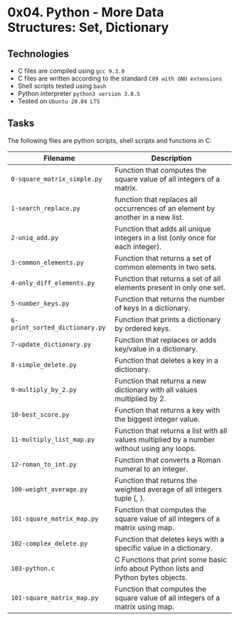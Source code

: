 # 0x04. Python - More Data Structures: Set, Dictionary

## Technologies
* C files are compiled using `gcc 9.3.0`
* C files are written according to the standard `C89 with GNU extensions`
* Shell scripts tested using `bash`
* Python interpreter `python3 version 3.8.5`
* Tested on `Ubuntu 20.04 LTS`

## Tasks
The following files are python scripts, shell scripts and functions in C:

| Filename | Description |
| -------- | ----------- |
| `0-square_matrix_simple.py` | Function that computes the square value of all integers of a matrix. |
| `1-search_replace.py` | function that replaces all occurrences of an element by another in a new list. |
| `2-uniq_add.py` | Function that adds all unique integers in a list (only once for each integer). |
| `3-common_elements.py` | Function that returns a set of common elements in two sets. |
| `4-only_diff_elements.py` | Function that returns a set of all elements present in only one set. |
| `5-number_keys.py` | Function that returns the number of keys in a dictionary. |
| `6-print_sorted_dictionary.py` | Function that prints a dictionary by ordered keys. |
| `7-update_dictionary.py` | Function that replaces or adds key/value in a dictionary. |
| `8-simple_delete.py` | Function that deletes a key in a dictionary. |
| `9-multiply_by_2.py` | Function that returns a new dictionary with all values multiplied by 2. |
| `10-best_score.py` | Function that returns a key with the biggest integer value. |
| `11-multiply_list_map.py` | Function that returns a list with all values multiplied by a number without using any loops. |
| `12-roman_to_int.py` | Function that converts a Roman numeral to an integer. |
| `100-weight_average.py` | Function that returns the weighted average of all integers tuple (<score>, <weight>). |
| `101-square_matrix_map.py` | Function that computes the square value of all integers of a matrix using map. |
| `102-complex_delete.py` | Function that deletes keys with a specific value in a dictionary. |
| `103-python.c` | C Functions that print some basic info about Python lists and Python bytes objects. |
| `101-square_matrix_map.py` | Function that computes the square value of all integers of a matrix using map. |
